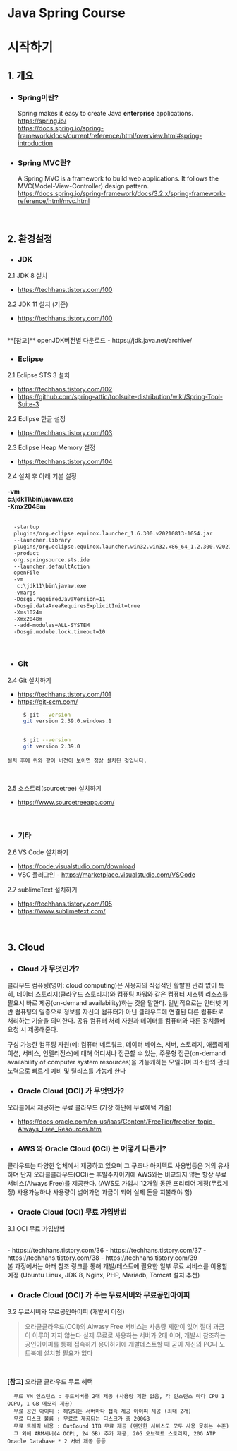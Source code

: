 # Java Spring Course

# 시작하기
## 1. 개요    
  - ### Spring이란?  
    Spring makes it easy to create Java **enterprise** applications.  
    https://spring.io/  
    https://docs.spring.io/spring-framework/docs/current/reference/html/overview.html#spring-introduction  
  - ### Spring MVC란?  
    A Spring MVC is a framework to build web applications. It follows the MVC(Model-View-Controller) design pattern.
    https://docs.spring.io/spring-framework/docs/3.2.x/spring-framework-reference/html/mvc.html  

<br>

## 2. 환경설정    

- ### JDK
2.1 JDK 8 설치 
- https://techhans.tistory.com/100

2.2 JDK 11 설치 (기준)
- https://techhans.tistory.com/100

<br>
   **[참고]** openJDK버전별 다운로드 - https://jdk.java.net/archive/
<br>

- ### Eclipse
2.1 Eclipse STS 3 설치 
- https://techhans.tistory.com/102
- https://github.com/spring-attic/toolsuite-distribution/wiki/Spring-Tool-Suite-3

2.2 Eclipse 한글 설정 
- https://techhans.tistory.com/103

2.3 Eclipse Heap Memory 설정
- https://techhans.tistory.com/104

2.4 설치 후 아래 기본 설정
<br><br>
**-vm**  
**c:\jdk11\bin\javaw.exe**  
**-Xmx2048m**  
<br> 
```bash
  -startup
  plugins/org.eclipse.equinox.launcher_1.6.300.v20210813-1054.jar
  --launcher.library
  plugins/org.eclipse.equinox.launcher.win32.win32.x86_64_1.2.300.v20210828-0802
  -product
  org.springsource.sts.ide
  --launcher.defaultAction
  openFile
  -vm
   c:\jdk11\bin\javaw.exe
  -vmargs
  -Dosgi.requiredJavaVersion=11
  -Dosgi.dataAreaRequiresExplicitInit=true
  -Xms1024m
  -Xmx2048m
  --add-modules=ALL-SYSTEM
  -Dosgi.module.lock.timeout=10
```

<br>

- ### Git
2.4 Git 설치하기
- https://techhans.tistory.com/101
- https://git-scm.com/

```bash
     $ git --version
     git version 2.39.0.windows.1


     $ git --version  
     git version 2.39.0  
```

    설치 후에 위와 같이 버전이 보이면 정상 설치된 것입니다.  

<br>

2.5 소스트리(sourcetree) 설치하기
 - https://www.sourcetreeapp.com/

<br>

- ### 기타
2.6 VS Code 설치하기
- https://code.visualstudio.com/download  
- VSC 플러그인 - https://marketplace.visualstudio.com/VSCode 


2.7 sublimeText 설치하기
- https://techhans.tistory.com/105
- https://www.sublimetext.com/

<br>

## 3. Cloud     
- ### Cloud 가 무엇인가?  
  
클라우드 컴퓨팅(영어: cloud computing)은 사용자의 직접적인 활발한 관리 없이 특히,
데이터 스토리지(클라우드 스토리지)와 컴퓨팅 파워와 같은 컴퓨터 시스템 리소스를 필요시 
바로 제공(on-demand availability)하는 것을 말한다. 
일반적으로는 인터넷 기반 컴퓨팅의 일종으로 정보를 자신의 컴퓨터가 아닌 클라우드에 
연결된 다른 컴퓨터로 처리하는 기술을 의미한다. 공유 컴퓨터 처리 자원과 데이터를 컴퓨터와 
다른 장치들에 요청 시 제공해준다. 

구성 가능한 컴퓨팅 자원(예: 컴퓨터 네트워크, 데이터 베이스, 서버, 스토리지, 애플리케이션, 서비스, 인텔리전스)에 대해 
어디서나 접근할 수 있는, 주문형 접근(on-demand availability of computer system resources)을 가능케하는 모델이며 
최소한의 관리 노력으로 빠르게 예비 및 릴리스를 가능케 한다    
    
- ### Oracle Cloud (OCI) 가 무엇인가?
  
오라클에서 제공하는 무료 클라우드 (가장 하단에 무료혜택 기술)
- https://docs.oracle.com/en-us/iaas/Content/FreeTier/freetier_topic-Always_Free_Resources.htm


- ### AWS 와 Oracle Cloud (OCI) 는 어떻게 다른가?

클라우드는 다양한 업체에서 제공하고 있으며 그 구조나 아키텍트 사용법등은 거의 유사하며 
단지 오라클클라우드(OCI)는 후발주자이기에 AWS와는 비교되지 않는 항상 무료 서비스(Always Free)를 제공한다.
(AWS도 가입시 12개월 동안 프리티어 계정(무료계정) 사용가능하나 사용량이 넘어가면 과금이 되어 실제 돈을 지불해야 함)

- ### Oracle Cloud (OCI) 무료 가입방법

3.1 OCI 무료 가입방법

<br>
- https://techhans.tistory.com/36
- https://techhans.tistory.com/37
- https://techhans.tistory.com/38
- https://techhans.tistory.com/39

<br>
본 과정에서는 아래 참조 링크를 통해 개발/테스트에 필요한 일부 무료 서비스를 이용할 예정
(Ubuntu Linux, JDK 8, Nginx, PHP, Mariadb, Tomcat 설치 추천)
<br>

- ### Oracle Cloud (OCI) 가 주는 무료서버와 무료공인아이피

3.2 무료서버와 무료공인아이피 (개발시 이점)
 
> 오라클클라우드(OCI)의 Alwasy Free 서비스는 사용량 제한이 없어 절대 과금이 이루어 지지 않는다
> 실제 무료로 사용하는 서버가 2대 이며, 개발시 참조하는 공인아이피를 통해 접속하기 용이하기에
> 개발테스트할 때 굳이 자신의 PC나 노트북에 설치할 필요가 없다

<br>

**[참고]** 오라클 클라우드 무료 혜택
```
  무료 VM 인스턴스 : 무료서버를 2대 제공 (사용량 제한 없음, 각 인스턴스 마다 CPU 1 OCPU, 1 GB 메모리 제공)    
  무료 공인 아이피 : 해당되는 서버마다 접속 제공 아이피 제공 (최대 2개)
  무료 디스크 볼륨 : 무료로 제공되는 디스크가 총 200GB
  무료 트래픽 비용 : OutBound 1TB 무료 제공 (왠만한 서비스도 모두 사용 못하는 수준)
  그 외에 ARM서버(4 OCPU, 24 GB) 추가 제공, 20G 오브젝트 스토리지, 20G ATP Oracle Database * 2 서버 제공 등등
```


<br>
<br>
